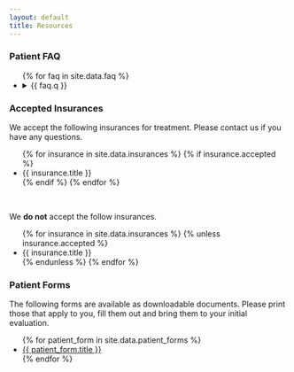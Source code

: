 ```yaml
---
layout: default
title: Resources
---
```


<section>
  <h3>Patient FAQ</h3>

  <ul>
    {% for faq in site.data.faq %}
    <li>
      <details>
        <summary>
          {{ faq.q }}
        </summary>

        {{ faq.a }}
      </details>
    </li>
    {% endfor %}
  </ul>
</section>

<section>
  <h3>Accepted Insurances</h3>

  <p>We accept the following insurances for treatment. Please contact us if you have any questions.</p>

  <ul class="insurance-list">
    {% for insurance in site.data.insurances %}
      {% if insurance.accepted %}
        <li>
          {{ insurance.title }}
        </li>
      {% endif %}
    {% endfor  %}
  </ul>
  <br>
  <p>We <strong>do not</strong> accept the follow insurances.</p>

  <ul class="insurance-list">
    {% for insurance in site.data.insurances %}
      {% unless insurance.accepted %}
        <li>
          {{ insurance.title }}
        </li>
      {% endunless %}
    {% endfor  %}
  </ul>
</section>

<section>
  <h3>Patient Forms</h3>

  <p>The following forms are available as downloadable documents. Please print those that apply to you, fill them out and bring them to your initial evaluation.</p>

  <ul>
    {% for patient_form in site.data.patient_forms %}
      <li>
        <a href="{{ patient_form.url }}" target="_blank">
          {{ patient_form.title }}
        </a>
      </li>
    {% endfor %}
  </ul>
</section>
